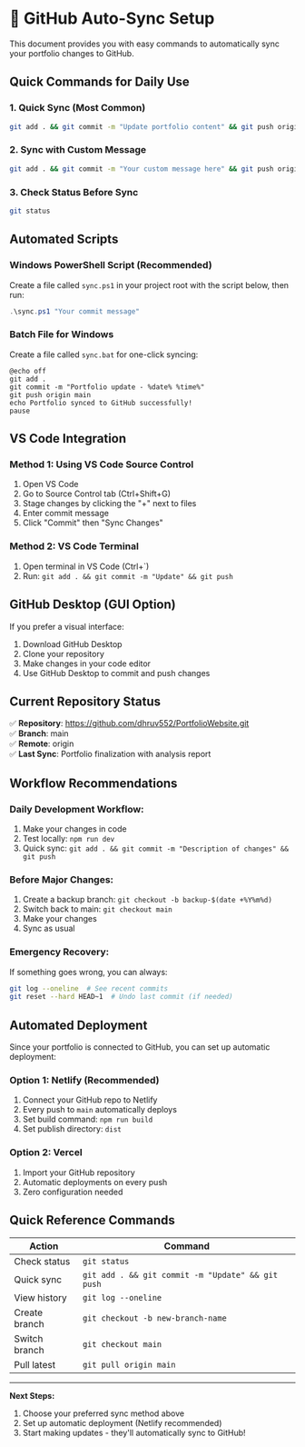 # 🚀 GitHub Auto-Sync Setup

This document provides you with easy commands to automatically sync your portfolio changes to GitHub.

## Quick Commands for Daily Use

### 1. **Quick Sync** (Most Common)
```bash
git add . && git commit -m "Update portfolio content" && git push origin main
```

### 2. **Sync with Custom Message**
```bash
git add . && git commit -m "Your custom message here" && git push origin main
```

### 3. **Check Status Before Sync**
```bash
git status
```

## Automated Scripts

### Windows PowerShell Script (Recommended)
Create a file called `sync.ps1` in your project root with the script below, then run:
```powershell
.\sync.ps1 "Your commit message"
```

### Batch File for Windows
Create a file called `sync.bat` for one-click syncing:
```batch
@echo off
git add .
git commit -m "Portfolio update - %date% %time%"
git push origin main
echo Portfolio synced to GitHub successfully!
pause
```

## VS Code Integration

### Method 1: Using VS Code Source Control
1. Open VS Code
2. Go to Source Control tab (Ctrl+Shift+G)
3. Stage changes by clicking the "+" next to files
4. Enter commit message
5. Click "Commit" then "Sync Changes"

### Method 2: VS Code Terminal
1. Open terminal in VS Code (Ctrl+`)
2. Run: `git add . && git commit -m "Update" && git push`

## GitHub Desktop (GUI Option)

If you prefer a visual interface:
1. Download GitHub Desktop
2. Clone your repository
3. Make changes in your code editor
4. Use GitHub Desktop to commit and push changes

## Current Repository Status

✅ **Repository**: https://github.com/dhruv552/PortfolioWebsite.git  
✅ **Branch**: main  
✅ **Remote**: origin  
✅ **Last Sync**: Portfolio finalization with analysis report  

## Workflow Recommendations

### Daily Development Workflow:
1. Make your changes in code
2. Test locally: `npm run dev`
3. Quick sync: `git add . && git commit -m "Description of changes" && git push`

### Before Major Changes:
1. Create a backup branch: `git checkout -b backup-$(date +%Y%m%d)`
2. Switch back to main: `git checkout main`
3. Make your changes
4. Sync as usual

### Emergency Recovery:
If something goes wrong, you can always:
```bash
git log --oneline  # See recent commits
git reset --hard HEAD~1  # Undo last commit (if needed)
```

## Automated Deployment

Since your portfolio is connected to GitHub, you can set up automatic deployment:

### Option 1: Netlify (Recommended)
1. Connect your GitHub repo to Netlify
2. Every push to `main` automatically deploys
3. Set build command: `npm run build`
4. Set publish directory: `dist`

### Option 2: Vercel
1. Import your GitHub repository
2. Automatic deployments on every push
3. Zero configuration needed

## Quick Reference Commands

| Action | Command |
|--------|---------|
| Check status | `git status` |
| Quick sync | `git add . && git commit -m "Update" && git push` |
| View history | `git log --oneline` |
| Create branch | `git checkout -b new-branch-name` |
| Switch branch | `git checkout main` |
| Pull latest | `git pull origin main` |

---

**Next Steps:**
1. Choose your preferred sync method above
2. Set up automatic deployment (Netlify recommended)
3. Start making updates - they'll automatically sync to GitHub!
